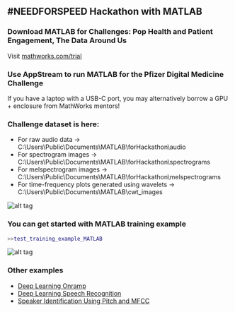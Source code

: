 ## #NEEDFORSPEED Hackathon with MATLAB
### Download MATLAB for Challenges: Pop Health and Patient Engagement, The Data Around Us
Visit [mathworks.com/trial](httpps:/www.mathworks.com/trial)

### Use AppStream to run MATLAB for the Pfizer Digital Medicine Challenge
If you have a laptop with a USB-C port, you may alternatively borrow a GPU + enclosure from MathWorks mentors!

### Challenge dataset is here:
* For raw audio data -> C:\Users\Public\Documents\MATLAB\forHackathon\audio
* For spectrogram images -> C:\Users\Public\Documents\MATLAB\forHackathon\spectrograms
* For melspectrogram images -> C:\Users\Public\Documents\MATLAB\forHackathon\melspectrograms
* For time-frequency plots generated using wavelets  -> C:\Users\Public\Documents\MATLAB\cwt_images

![alt tag](https://user-images.githubusercontent.com/9381653/38443336-5ba11340-39b9-11e8-873c-43afa3e893e5.PNG)
### You can get started with MATLAB training example
```MATLAB
>>test_training_example_MATLAB
```
![alt tag](https://user-images.githubusercontent.com/11076410/38442281-d1abb526-39b5-11e8-8821-64d0e0d7bf95.png)

### Other examples
* [Deep Learning Onramp](https://www.mathworks.com/training-schedule/deep-learning-onramp)
* [Deep Learning Speech Recognition](https://www.mathworks.com/help/nnet/examples/deep-learning-speech-recognition.html)
* [Speaker Identification Using Pitch and MFCC](https://www.mathworks.com/help/audio/examples/speaker-identification-using-pitch-and-mfcc.html)
